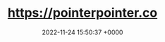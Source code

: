 ---
title: "https://pointerpointer.co"
link: "https://pointerpointer.co"
date: "2022-11-24 15:50:37 +0000"
---